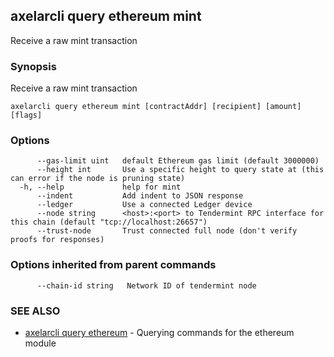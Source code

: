 ## axelarcli query ethereum mint

Receive a raw mint transaction

### Synopsis

Receive a raw mint transaction

```
axelarcli query ethereum mint [contractAddr] [recipient] [amount] [flags]
```

### Options

```
      --gas-limit uint   default Ethereum gas limit (default 3000000)
      --height int       Use a specific height to query state at (this can error if the node is pruning state)
  -h, --help             help for mint
      --indent           Add indent to JSON response
      --ledger           Use a connected Ledger device
      --node string      <host>:<port> to Tendermint RPC interface for this chain (default "tcp://localhost:26657")
      --trust-node       Trust connected full node (don't verify proofs for responses)
```

### Options inherited from parent commands

```
      --chain-id string   Network ID of tendermint node
```

### SEE ALSO

- [axelarcli query ethereum](axelarcli_query_ethereum.md)	 - Querying commands for the ethereum module

